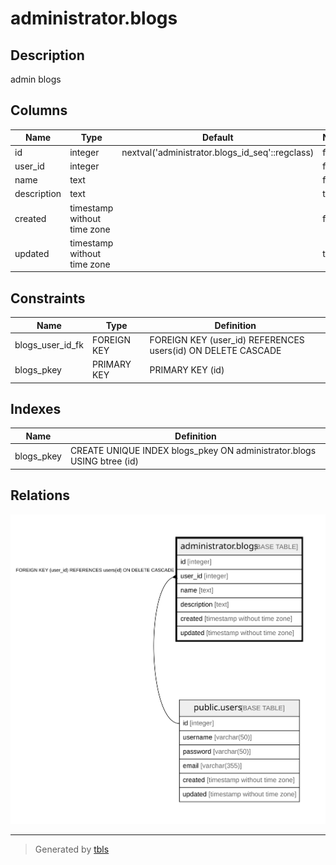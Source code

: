 # administrator.blogs

## Description

admin blogs

## Columns

| Name        | Type                        | Default                                         | Nullable | Children | Parents                         | Comment |
| ----------- | --------------------------- | ----------------------------------------------- | -------- | -------- | ------------------------------- | ------- |
| id          | integer                     | nextval('administrator.blogs_id_seq'::regclass) | false    |          |                                 |         |
| user_id     | integer                     |                                                 | false    |          | [public.users](public.users.md) |         |
| name        | text                        |                                                 | false    |          |                                 |         |
| description | text                        |                                                 | true     |          |                                 |         |
| created     | timestamp without time zone |                                                 | false    |          |                                 |         |
| updated     | timestamp without time zone |                                                 | true     |          |                                 |         |

## Constraints

| Name             | Type        | Definition                                                   |
| ---------------- | ----------- | ------------------------------------------------------------ |
| blogs_user_id_fk | FOREIGN KEY | FOREIGN KEY (user_id) REFERENCES users(id) ON DELETE CASCADE |
| blogs_pkey       | PRIMARY KEY | PRIMARY KEY (id)                                             |

## Indexes

| Name       | Definition                                                             |
| ---------- | ---------------------------------------------------------------------- |
| blogs_pkey | CREATE UNIQUE INDEX blogs_pkey ON administrator.blogs USING btree (id) |

## Relations

![er](administrator.blogs.svg)

---

> Generated by [tbls](https://github.com/k1LoW/tbls)
